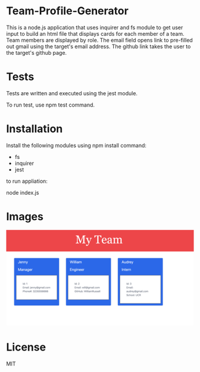 # Team-Profile-Generator

This is a node.js application that uses inquirer and fs module to get user input to build an html file that displays cards for each member of a team. Team members are displayed by role. The email field opens link to pre-filled out gmail using the target's email address. The github link takes the user to the target's github page.

# Tests

Tests are written and executed using the jest module.

To run test, use npm test command.

# Installation

Install the following modules using npm install command:

- fs
- inquirer
- jest

to run appliation:

node index.js

# Images

![My Team](/my-team.png)

# License

MIT
